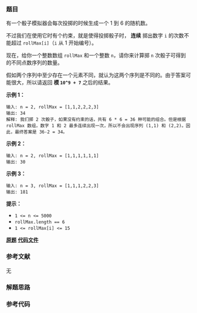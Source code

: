 ### 题目
有一个骰子模拟器会每次投掷的时候生成一个 1 到 6 的随机数。

不过我们在使用它时有个约束，就是使得投掷骰子时， **连续** 掷出数字 `i` 的次数不能超过 `rollMax[i]`（`i` 从 1 开始编号）。

现在，给你一个整数数组 `rollMax` 和一个整数 `n`，请你来计算掷 `n` 次骰子可得到的不同点数序列的数量。

假如两个序列中至少存在一个元素不同，就认为这两个序列是不同的。由于答案可能很大，所以请返回 **模  `10^9 + 7`** 之后的结果。



**示例 1：**

    
    
    输入: n = 2, rollMax = [1,1,2,2,2,3]
    输出: 34
    解释: 我们掷 2 次骰子，如果没有约束的话，共有 6 * 6 = 36 种可能的组合。但是根据 rollMax 数组，数字 1 和 2 最多连续出现一次，所以不会出现序列 (1,1) 和 (2,2)。因此，最终答案是 36-2 = 34。
    

**示例 2：**

    
    
    输入: n = 2, rollMax = [1,1,1,1,1,1]
    输出: 30
    

**示例 3：**

    
    
    输入: n = 3, rollMax = [1,1,1,2,2,3]
    输出: 181
    



**提示：**

  * `1 <= n <= 5000`
  * `rollMax.length == 6`
  * `1 <= rollMax[i] <= 15`

 **[原题](https://leetcode-cn.com/problems/dice-roll-simulation/)**    **[代码文件]()**


### 参考文献
无

### 解题思路




### 参考代码

```go


```




